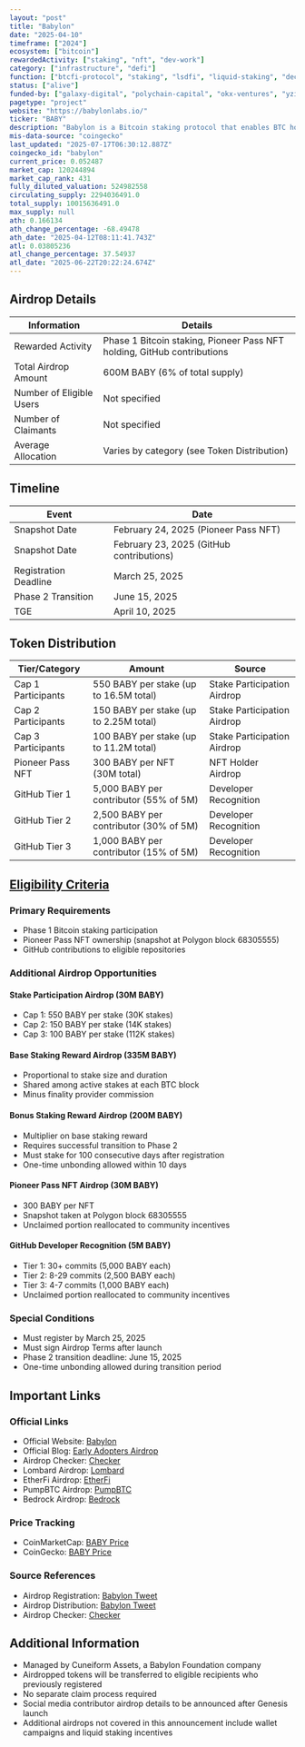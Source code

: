 ```yaml
---
layout: "post"
title: "Babylon"
date: "2025-04-10"
timeframe: ["2024"]
ecosystem: ["bitcoin"]
rewardedActivity: ["staking", "nft", "dev-work"]
category: ["infrastructure", "defi"]
function: ["btcfi-protocol", "staking", "lsdfi", "liquid-staking", "decentralized-finance"]
status: ["alive"]
funded-by: ["galaxy-digital", "polychain-capital", "okx-ventures", "yzi-labs", "paradigm"]
pagetype: "project"
website: "https://babylonlabs.io/"
ticker: "BABY"
description: "Babylon is a Bitcoin staking protocol that enables BTC holders to earn rewards by staking their Bitcoin while maintaining self-custody."
mis-data-source: "coingecko"
last_updated: "2025-07-17T06:30:12.887Z"
coingecko_id: "babylon"
current_price: 0.052487
market_cap: 120244894
market_cap_rank: 431
fully_diluted_valuation: 524982558
circulating_supply: 2294036491.0
total_supply: 10015636491.0
max_supply: null
ath: 0.166134
ath_change_percentage: -68.49478
ath_date: "2025-04-12T08:11:41.743Z"
atl: 0.03805236
atl_change_percentage: 37.54937
atl_date: "2025-06-22T20:22:24.674Z"
---
```


## Airdrop Details

| Information              | Details                                                                 |
| ------------------------ | ----------------------------------------------------------------------- |
| Rewarded Activity        | Phase 1 Bitcoin staking, Pioneer Pass NFT holding, GitHub contributions |
| Total Airdrop Amount     | 600M BABY (6% of total supply)                                          |
| Number of Eligible Users | Not specified                                                           |
| Number of Claimants      | Not specified                                                           |
| Average Allocation       | Varies by category (see Token Distribution)                             |

## Timeline

| Event                 | Date                                     |
| --------------------- | ---------------------------------------- |
| Snapshot Date         | February 24, 2025 (Pioneer Pass NFT)     |
| Snapshot Date         | February 23, 2025 (GitHub contributions) |
| Registration Deadline | March 25, 2025                           |
| Phase 2 Transition    | June 15, 2025                            |
| TGE                   | April 10, 2025                           |

## Token Distribution

| Tier/Category      | Amount                                 | Source                      |
| ------------------ | -------------------------------------- | --------------------------- |
| Cap 1 Participants | 550 BABY per stake (up to 16.5M total) | Stake Participation Airdrop |
| Cap 2 Participants | 150 BABY per stake (up to 2.25M total) | Stake Participation Airdrop |
| Cap 3 Participants | 100 BABY per stake (up to 11.2M total) | Stake Participation Airdrop |
| Pioneer Pass NFT   | 300 BABY per NFT (30M total)           | NFT Holder Airdrop          |
| GitHub Tier 1      | 5,000 BABY per contributor (55% of 5M) | Developer Recognition       |
| GitHub Tier 2      | 2,500 BABY per contributor (30% of 5M) | Developer Recognition       |
| GitHub Tier 3      | 1,000 BABY per contributor (15% of 5M) | Developer Recognition       |

## [Eligibility Criteria](https://babylon.foundation/blogs/babylon-early-adopters-airdrop)

### Primary Requirements

- Phase 1 Bitcoin staking participation
- Pioneer Pass NFT ownership (snapshot at Polygon block 68305555)
- GitHub contributions to eligible repositories

### Additional Airdrop Opportunities

#### Stake Participation Airdrop (30M BABY)

- Cap 1: 550 BABY per stake (30K stakes)
- Cap 2: 150 BABY per stake (14K stakes)
- Cap 3: 100 BABY per stake (112K stakes)

#### Base Staking Reward Airdrop (335M BABY)

- Proportional to stake size and duration
- Shared among active stakes at each BTC block
- Minus finality provider commission

#### Bonus Staking Reward Airdrop (200M BABY)

- Multiplier on base staking reward
- Requires successful transition to Phase 2
- Must stake for 100 consecutive days after registration
- One-time unbonding allowed within 10 days

#### Pioneer Pass NFT Airdrop (30M BABY)

- 300 BABY per NFT
- Snapshot taken at Polygon block 68305555
- Unclaimed portion reallocated to community incentives

#### GitHub Developer Recognition (5M BABY)

- Tier 1: 30+ commits (5,000 BABY each)
- Tier 2: 8-29 commits (2,500 BABY each)
- Tier 3: 4-7 commits (1,000 BABY each)
- Unclaimed portion reallocated to community incentives

### Special Conditions

- Must register by March 25, 2025
- Must sign Airdrop Terms after launch
- Phase 2 transition deadline: June 15, 2025
- One-time unbonding allowed during transition period

## Important Links

### Official Links

- Official Website: [Babylon](https://baby.tech)
- Official Blog: [Early Adopters Airdrop](https://babylon.foundation/blogs/babylon-early-adopters-airdrop)
- Airdrop Checker: [Checker](https://baby.tech/checker)
- Lombard Airdrop: [Lombard](https://baby.tech/lombard)
- EtherFi Airdrop: [EtherFi](https://baby.tech/etherfi)
- PumpBTC Airdrop: [PumpBTC](https://baby.tech/pumpbtc)
- Bedrock Airdrop: [Bedrock](https://baby.tech/bedrock)

### Price Tracking

- CoinMarketCap: [BABY Price](https://coinmarketcap.com/currencies/babylon/)
- CoinGecko: [BABY Price](https://www.coingecko.com/en/coins/babylon)

### Source References

- Airdrop Registration: [Babylon Tweet](https://x.com/bbn_foundation/status/1894296363388600382)
- Airdrop Distribution: [Babylon Tweet](https://x.com/bbn_foundation/status/1910273641855476179)
- Airdrop Checker: [Checker](https://baby.tech/checker)

## Additional Information

- Managed by Cuneiform Assets, a Babylon Foundation company
- Airdropped tokens will be transferred to eligible recipients who previously registered
- No separate claim process required
- Social media contributor airdrop details to be announced after Genesis launch
- Additional airdrops not covered in this announcement include wallet campaigns and liquid staking incentives